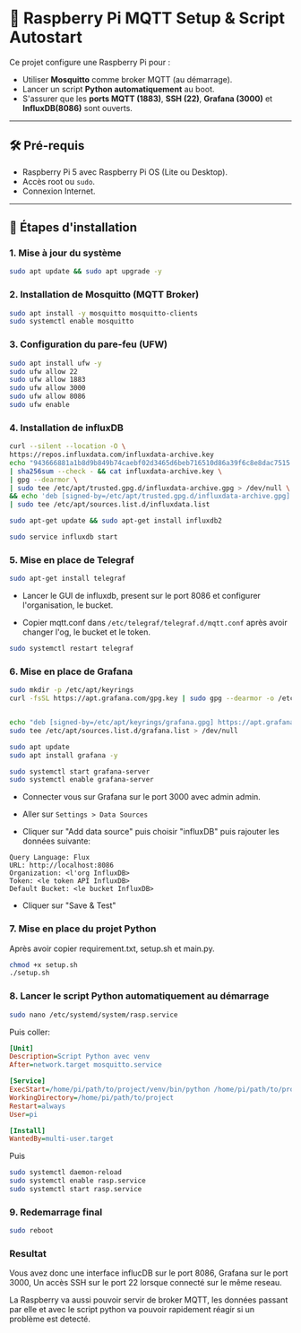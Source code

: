 # 📡 Raspberry Pi MQTT Setup & Script Autostart

Ce projet configure une Raspberry Pi pour :

- Utiliser **Mosquitto** comme broker MQTT (au démarrage).
- Lancer un script **Python automatiquement** au boot.
- S'assurer que les **ports MQTT (1883)**, **SSH (22)**, **Grafana (3000)** et **InfluxDB(8086)** sont ouverts.

---

## 🛠️ Pré-requis

- Raspberry Pi 5 avec Raspberry Pi OS (Lite ou Desktop).
- Accès root ou `sudo`.
- Connexion Internet.

---

## 🚀 Étapes d'installation

### 1. Mise à jour du système

```bash
sudo apt update && sudo apt upgrade -y
```

### 2. Installation de Mosquitto (MQTT Broker)

```bash
sudo apt install -y mosquitto mosquitto-clients
sudo systemctl enable mosquitto
```

### 3. Configuration du pare-feu (UFW)

```bash
sudo apt install ufw -y
sudo ufw allow 22
sudo ufw allow 1883
sudo ufw allow 3000
sudo ufw allow 8086
sudo ufw enable
```

### 4. Installation de influxDB

```bash
curl --silent --location -O \
https://repos.influxdata.com/influxdata-archive.key
echo "943666881a1b8d9b849b74caebf02d3465d6beb716510d86a39f6c8e8dac7515  influxdata-archive.key" \
| sha256sum --check - && cat influxdata-archive.key \
| gpg --dearmor \
| sudo tee /etc/apt/trusted.gpg.d/influxdata-archive.gpg > /dev/null \
&& echo 'deb [signed-by=/etc/apt/trusted.gpg.d/influxdata-archive.gpg] https://repos.influxdata.com/debian stable main' \
| sudo tee /etc/apt/sources.list.d/influxdata.list

sudo apt-get update && sudo apt-get install influxdb2

sudo service influxdb start
```

### 5. Mise en place de Telegraf

```bash
sudo apt-get install telegraf
```

- Lancer le GUI de influxdb, present sur le port 8086 et configurer l'organisation, le bucket.

- Copier mqtt.conf dans `/etc/telegraf/telegraf.d/mqtt.conf` après avoir changer l'og, le bucket et le token.

```bash
sudo systemctl restart telegraf
```

### 6. Mise en place de Grafana

```bash
sudo mkdir -p /etc/apt/keyrings
curl -fsSL https://apt.grafana.com/gpg.key | sudo gpg --dearmor -o /etc/apt/keyrings/grafana.gpg


echo "deb [signed-by=/etc/apt/keyrings/grafana.gpg] https://apt.grafana.com stable main" | \
sudo tee /etc/apt/sources.list.d/grafana.list > /dev/null

sudo apt update
sudo apt install grafana -y

sudo systemctl start grafana-server
sudo systemctl enable grafana-server
```

- Connecter vous sur Grafana sur le port 3000 avec admin admin.

- Aller sur `Settings > Data Sources`

- Cliquer sur "Add data source" puis choisir "influxDB" puis rajouter les données suivante:

```
Query Language: Flux
URL: http://localhost:8086
Organization: <l'org InfluxDB>
Token: <le token API InfluxDB>
Default Bucket: <le bucket InfluxDB>
```

- Cliquer sur "Save & Test"

### 7. Mise en place du projet Python

Après avoir copier requirement.txt, setup.sh et main.py.

```bash
chmod +x setup.sh
./setup.sh
```

### 8. Lancer le script Python automatiquement au démarrage

```bash
sudo nano /etc/systemd/system/rasp.service
```

Puis coller:
```ini
[Unit]
Description=Script Python avec venv
After=network.target mosquitto.service

[Service]
ExecStart=/home/pi/path/to/project/venv/bin/python /home/pi/path/to/project/main.py
WorkingDirectory=/home/pi/path/to/project
Restart=always
User=pi

[Install]
WantedBy=multi-user.target
```

Puis
```bash
sudo systemctl daemon-reload
sudo systemctl enable rasp.service
sudo systemctl start rasp.service
```

### 9. Redemarrage final

```bash
sudo reboot
```

### Resultat

Vous avez donc une interface influcDB sur le port 8086, Grafana sur le port 3000, Un accès SSH sur le port 22 lorsque connecté sur le même reseau.

La Raspberry va aussi pouvoir servir de broker MQTT, les données passant par elle et avec le script python va pouvoir rapidement réagir si un problème est detecté.
